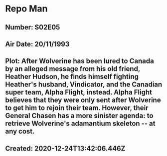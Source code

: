 # Repo Man
## Number: S02E05
## Air Date: 20/11/1993
## Plot: After Wolverine has been lured to Canada by an alleged message from his old friend, Heather Hudson, he finds himself fighting Heather's husband, Vindicator, and the Canadian super team, Alpha Flight, instead. Alpha Flight believes that they were only sent after Wolverine to get him to rejoin their team. However, their General Chasen has a more sinister agenda: to retrieve Wolverine's adamantium skeleton -- at any cost.
## Created: 2020-12-24T13:42:06.446Z
